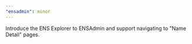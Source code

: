 ```yaml
---
"ensadmin": minor
---
```


Introduce the ENS Explorer to ENSAdmin and support navigating to "Name Detail" pages.
